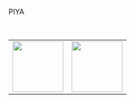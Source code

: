 PIYA
<!--
**kimdahuin12/kimdahuin12** is a ✨ _special_ ✨ repository because its `README.md` (this file) appears on your GitHub profile.

Here are some ideas to get you started:

- 🔭 I’m currently working on ...
- 🌱 I’m currently learning ...
- 👯 I’m looking to collaborate on ...
- 🤔 I’m looking for help with ...
- 💬 Ask me about ...
- 📫 How to reach me: ...
- 😄 Pronouns: ...
- ⚡ Fun fact: ...
-->


<br/>
<table><tr><td valign="center" width="50%">

<div align="center"><img src="https://github-readme-stats.vercel.app/api?username=kimdahuin12&show_icons=true&count_private=true&hide_border=true" align="center" style="width: 100" /></div>

</td><td valign="center" width="50%">

<div align="center"><img src="https://github-readme-stats.vercel.app/api/top-langs/?username=kimdahuin12&layout=compact&show_icons=true&count_private=true&hide_border=true" style="width:100" />
  </div>
</td></tr></table> 
</div>
